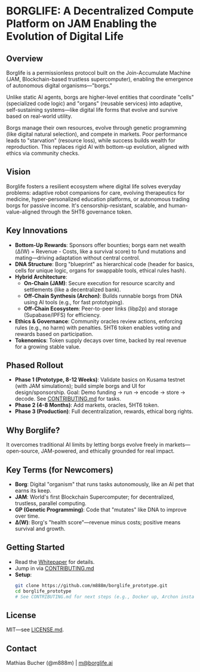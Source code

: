 # BORGLIFE: A Decentralized Compute Platform on JAM Enabling the Evolution of Digital Life

## Overview

Borglife is a permissionless protocol built on the Join-Accumulate Machine (JAM, Blockchain-based trustless supercomputer), enabling the emergence of autonomous digital organisms—"borgs." 

Unlike static AI agents, borgs are higher-level entities that coordinate "cells" (specialized code logic) and "organs" (reusable services) into adaptive, self-sustaining systems—like digital life forms that evolve and survive based on real-world utility.

Borgs manage their own resources, evolve through genetic programming (like digital natural selection), and compete in markets. Poor performance leads to "starvation" (resource loss), while success builds wealth for reproduction. This replaces rigid AI with bottom-up evolution, aligned with ethics via community checks.

## Vision

Borglife fosters a resilient ecosystem where digital life solves everyday problems: adaptive robot companions for care, evolving therapeutics for medicine, hyper-personalized education platforms, or autonomous trading borgs for passive income. It's censorship-resistant, scalable, and human-value-aligned through the 5HT6 governance token.

## Key Innovations

- **Bottom-Up Rewards**: Sponsors offer bounties; borgs earn net wealth (Δ(W) = Revenue - Costs, like a survival score) to fund mutations and mating—driving adaptation without central control.
- **DNA Structure**: Borg "blueprint" as hierarchical code (header for basics, cells for unique logic, organs for swappable tools, ethical rules hash).
- **Hybrid Architecture**:
  - **On-Chain (JAM)**: Secure execution for resource scarcity and settlements (like a decentralized bank).
  - **Off-Chain Synthesis (Archon)**: Builds runnable borgs from DNA using AI tools (e.g., for fast prototyping).
  - **Off-Chain Ecosystem**: Peer-to-peer links (libp2p) and storage (Supabase/IPFS) for efficiency.
- **Ethics & Governance**: Community oracles review actions, enforcing rules (e.g., no harm) with penalties. 5HT6 token enables voting and rewards based on participation.
- **Tokenomics**: Token supply decays over time, backed by real revenue for a growing stable value.

## Phased Rollout

- **Phase 1 (Prototype, 8-12 Weeks)**: Validate basics on Kusama testnet (with JAM simulations); build simple borgs and UI for design/sponsorship. Goal: Demo funding → run → encode → store → decode. See [CONTRIBUTING.md](CONTRIBUTING.md) for tasks.
- **Phase 2 (4-8 Months)**: Add markets, oracles, 5HT6 token.
- **Phase 3 (Production)**: Full decentralization, rewards, ethical borg rights.

## Why Borglife?

It overcomes traditional AI limits by letting borgs evolve freely in markets—open-source, JAM-powered, and ethically grounded for real impact.

## Key Terms (for Newcomers)
- **Borg**: Digital "organism" that runs tasks autonomously, like an AI pet that earns its keep.
- **JAM**: World's first Blockchain Supercomputer; for decentralized, trustless, parallel computing.
- **GP (Genetic Programming)**: Code that "mutates" like DNA to improve over time.
- **Δ(W)**: Borg's "health score"—revenue minus costs; positive means survival and growth.

## Getting Started

- Read the [Whitepaper](https://docsend.com/view/7h4vrxh3ity42aaw) for details.
- Jump in via [CONTRIBUTING.md](CONTRIBUTING.md)
- **Setup**:
  ```bash
  git clone https://github.com/m888m/borglife_prototype.git
  cd borglife_prototype
  # See CONTRIBUTING.md for next steps (e.g., Docker up, Archon install)


## **License**

MIT—see [LICENSE.md](LICENSE.md).

## **Contact**

Mathias Bucher (@m888m) | <m@borglife.ai>